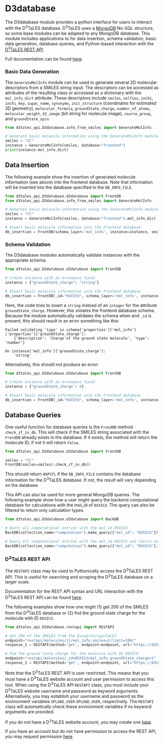 # D3database

The D3database module provides a python interface for users to interact with the D<sup>3</sup>TaLES
database. D<sup>3</sup>TaLES uses a [MongoDB](https://www.mongodb.com/) No-SQL structure, so some  base modules can be adapted to any MongoDB database. This module includes applications to
for data insertion, schema validation, basic data generation, database queries, and 
Python-based interaction with the [D<sup>3</sup>TaLES REST API](https://d3tales.as.uky.edu/docs/restapi.html). 

Full documentation can be found [here](d3tales_api.D3database.html).

### Basic Data Generation

The `GenerateMolInfo` module can be used to generate several 2D molecular descriptors 
from a SMILES string input. The descriptors can be accessed as attributes of the resulting
class or accessed as a dictionary with the `mol_info_dict` attribute. These descriptors include
`smiles`, `selfies`, `inchi`, `inchi_key`, `iupac_name`, `synonyms`, `init_structure` (coordinates 
for estimated 3D geometry), `molecular_formula`, `groundState_charge`, `number_of_atoms`, 
`molecular_weight`, `d2_image` (bit string for molecule image), `source_group`, and `groundState_spin`. 

```python
from d3tales_api.D3database.info_from_smiles import GenerateMolInfo

# Generate basic molecule information using the GenerateMolInfo module
smiles = "CC"
instance = GenerateMolInfo(smiles, database="frontend")
print(instance.mol_info_dict)
```
## Data Insertion


The following example show the insertion of generated molecule information (see above)
into the frontend database. Note that information will be inserted into the database 
specified in the `DB_INFO_FILE`. 
```python
from d3tales_api.D3database.d3database import FrontDB
from d3tales_api.D3database.info_from_smiles import GenerateMolInfo

# Generate basic molecule information using the GenerateMolInfo module
smiles = "CC"
instance = GenerateMolInfo(smiles, database="frontend").mol_info_dict

# Insert basic molecule information into the Frontend database
db_insertion = FrontDB(schema_layer='mol_info', instance=instance, smiles=smiles, group="Non-D3TaLES")
```


### Schema Validation

The D3database modules automatically validate instances with the appropriate schema. 
```python
from d3tales_api.D3database.d3database import FrontDB

# Create instance with an erroneous field
instance = {"groundState_charge": "string"}

# Insert basic molecule information into the Frontend database
db_insertion = FrontDB(_id="05XICU", schema_layer='mol_info', instance=instance)
```
Here, the code tries to insert a `string` instead of an `integer` for the attribute `groundState_charge`. 
However, this violates the frontend database schema. Because the module automatically validates 
the schema when and `_id` is present, this should result in an error something like this: 
```
Failed validating 'type' in schema['properties']['mol_info']['properties']['groundState_charge']:
    {'description': 'Charge of the ground state molecule', 'type': 'number'}

On instance['mol_info']['groundState_charge']:
    'string'
```
Alternatively, this should not produce an error: 
```python
from d3tales_api.D3database.d3database import FrontDB

# Create instance with an erroneous field
instance = {"groundState_charge": 0}

# Insert basic molecule information into the Frontend database
db_insertion = FrontDB(_id="05XICU", schema_layer='mol_info', instance=instance)

```

## Database Queries

One useful function for database queries is the `FrondDB` method `check_if_in_db`. This 
will check if the SMILES string associated with the `FrondDB` already exists in the database. 
If it exists, the method will return the molecule ID, if not it will return `False`. 
```python
from d3tales_api.D3database.d3database import FrontDB

smiles = "CC"
FrontDB(smiles=smiles).check_if_in_db()
```
This should return `06PCFL` if the `DB_INFO_FILE` contains the database information for the 
D<sup>3</sup>TaLES database. If not, the result will vary depending on the database. 


This API can also be used for more general MongoDB queries. The following example show
how a user might query the backend computational database for calculations with the mol_id
of `05XICU`. The query can also be filtered to return only calculation types. 
```python
from d3tales_api.D3database.d3database import BackDB

# Query all computational entries with the mol_id 05XICU
BackDB(collection_name="computation").make_query({"mol_id": "05XICU"})

# Query all computational entries with the mol_id 05XICU and return only calculation_types
BackDB(collection_name="computation").make_query({"mol_id": "05XICU"}, {"calculation_type": 1})
```

### D<sup>3</sup>TaLES REST API 

The `RESTAPI` class may be used to Pythonically access the D<sup>3</sup>TaLES REST API. This is 
useful for searching and scraping the D<sup>3</sup>TaLES database on a larger scale. 

Documentation for the REST API syntax and URL interaction with the D<sup>3</sup>TaLES REST API can be found
[here](https://d3tales.as.uky.edu/docs/restapi.html). 

The following examples show how one might (1) get 200 of the SMILES from the D<sup>3</sup>TaLES
database or (2) fnd the ground state charge for the molecule with ID `05XICU`.  
```python
from d3tales_api.D3database.restapi import RESTAPI

# Get 200 of the SMILES from the D<sup>3</sup>TaLES
endpoint="restapi/molecules/{}/mol_info.smiles=1/limit=200/"
response_1 = RESTAPI(method='get', endpoint=endpoint, url="https://d3tales.as.uky.edu", return_json=True).response

# Fnd the ground state charge for the molecule with ID 05XICU
endpoint="restapi/molecules/_id=05XICU/mol_info.groundState_charge=1"
response_2 = RESTAPI(method='get', endpoint=endpoint, url="https://d3tales.as.uky.edu", return_json=True).response
```
Note that the D<sup>3</sup>TaLES REST API is user restricted. This means that you must have a
D<sup>3</sup>TaLES website account and user permission to access this tool. When using the 
D<sup>3</sup>TaLES API `RESTAPI` class, you must include your D<sup>3</sup>TaLES website 
username and password as keyword arguments. Alternatively, you may establish your 
username and password as the environment variables `UPLOAD_USER` `UPLOAD_USER`, respectively. 
The `RESTAPI` class will automatically check these environment variables if no keyword 
arguments are provided. 

If you do not have a D<sup>3</sup>TaLES website account, you may create one 
[here](https://d3tales.as.uky.edu/register/). 

If you have an account but do not have permission to access the REST API, you 
may request permission [here](https://d3tales.as.uky.edu/request-permission/). 